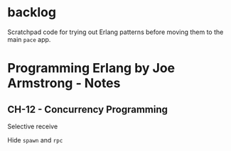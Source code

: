 # backlog

Scratchpad code for trying out Erlang patterns before moving them to the main `pace` app.

# Programming Erlang by Joe Armstrong - Notes

## CH-12 - Concurrency Programming

Selective receive

Hide `spawn` and `rpc`
